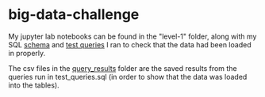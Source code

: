 # big-data-challenge

My jupyter lab notebooks can be found in the "level-1" folder, along with my SQL [schema](https://github.com/mbruns13/big-data-challenge/blob/main/level-1/schema.sql) and [test queries](https://github.com/mbruns13/big-data-challenge/blob/main/level-1/test_queries.sql) I ran to check that the data had been loaded in properly. 

The csv files in the [query_results](https://github.com/mbruns13/big-data-challenge/tree/main/level-1/query_results) folder are the saved results from the queries run in test_queries.sql (in order to show that the data was loaded into the tables).
